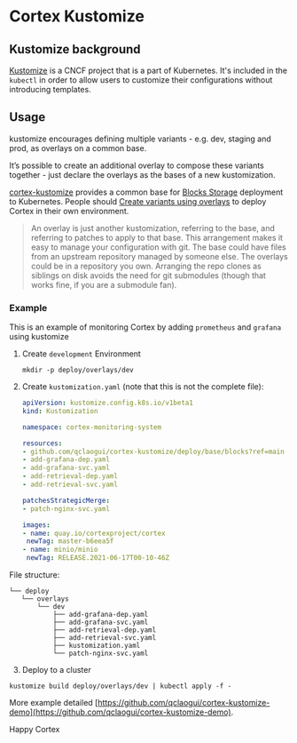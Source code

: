 # Cortex Kustomize

## Kustomize background

[Kustomize](https://kustomize.io) is a CNCF project that is a part of Kubernetes.  It's included in
the `kubectl` in order to allow users to customize their configurations without introducing templates.


## Usage

kustomize encourages defining multiple variants - e.g. dev, staging and prod, as overlays on a common base.

It’s possible to create an additional overlay to compose these variants together - just declare the overlays as the bases of a new kustomization.

[cortex-kustomize](https://github.com/qclaogui/cortex-kustomize) provides a common base for [Blocks Storage](https://cortexmetrics.io/docs/blocks-storage/) deployment to Kubernetes. People should [Create variants using overlays](https://github.com/kubernetes-sigs/kustomize#2-create-variants-using-overlays) to deploy Cortex in their own environment.

> An overlay is just another kustomization, referring to the base, and referring to patches to apply to that base.
 This arrangement makes it easy to manage your configuration with git. The base could have files from an upstream repository managed by someone else. The overlays could be in a repository you own. Arranging the repo clones as siblings on disk avoids the need for git submodules (though that works fine, if you are a submodule fan).


### Example

This is an example of monitoring Cortex by adding `prometheus` and `grafana` using kustomize

1. Create `development` Environment

   `mkdir -p deploy/overlays/dev`

2) Create `kustomization.yaml` (note that this is not the complete file):

    ```yaml
   apiVersion: kustomize.config.k8s.io/v1beta1
   kind: Kustomization
   
   namespace: cortex-monitoring-system
   
   resources:
   - github.com/qclaogui/cortex-kustomize/deploy/base/blocks?ref=main
   - add-grafana-dep.yaml
   - add-grafana-svc.yaml
   - add-retrieval-dep.yaml
   - add-retrieval-svc.yaml
   
   patchesStrategicMerge:
   - patch-nginx-svc.yaml
   
   images:
   - name: quay.io/cortexproject/cortex
     newTag: master-b6eea5f
   - name: minio/minio
     newTag: RELEASE.2021-06-17T00-10-46Z
    ```

File structure:
```shell
└── deploy
   └── overlays
       └── dev
           ├── add-grafana-dep.yaml
           ├── add-grafana-svc.yaml
           ├── add-retrieval-dep.yaml
           ├── add-retrieval-svc.yaml
           ├── kustomization.yaml
           └── patch-nginx-svc.yaml

```

3. Deploy to a cluster

`kustomize build deploy/overlays/dev | kubectl apply -f -`

More example detailed [https://github.com/qclaogui/cortex-kustomize-demo](https://github.com/qclaogui/cortex-kustomize-demo).

Happy Cortex
